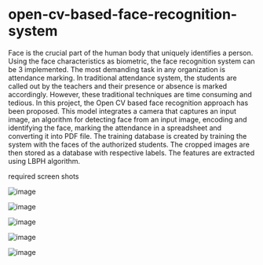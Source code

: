# open-cv-based-face-recognition-system
Face is the crucial part of the human body that uniquely identifies a person. Using the face characteristics as biometric, the face recognition system can be 3 implemented. The most demanding task in any organization is attendance marking. In traditional attendance system, the students are called out by the teachers and their presence or absence is marked accordingly. However, these traditional techniques are time consuming and tedious. In this project, the Open CV based face recognition approach has been proposed. This model integrates a camera that captures an input image, an algorithm for detecting face from an input image, encoding and identifying the face, marking the attendance in a spreadsheet and converting it into PDF file. The training database is created by training the system with the faces of the authorized students. The cropped images are then stored as a database with respective labels. The features are extracted using LBPH algorithm.


required screen shots

![image](https://user-images.githubusercontent.com/70426630/146180180-49fc2056-b8b0-4a67-b60b-b57823805229.png)


![image](https://user-images.githubusercontent.com/70426630/146180385-33064c00-6573-4ea1-8ad2-a4cc6e715f67.png)


![image](https://user-images.githubusercontent.com/70426630/146180934-339f9233-fdcf-49a0-99e4-d3eb871a147b.png)


![image](https://user-images.githubusercontent.com/70426630/146181007-643883e9-832d-450e-a6ec-c3797d25dfdf.png)

![image](https://user-images.githubusercontent.com/70426630/146181140-3e90aead-725b-4334-a240-e580d24423c8.png)
